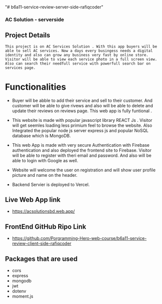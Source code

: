 "# b6a11-service-review-server-side-rafiqcoder"

### AC Solution - serverside

## Project Details

    This project is on AC Services Solution . With this app buyers will be able to sell AC services. Now a days every busingess needs a digital identity and also can grow any business very fast by online store. Visitor will be able to view each service photo in a full screen view. Also can search their needfull service with powerfull search bar on services page.

# Functionalities

- Buyer will be abble to add their service and sell to their customer. And customer will be able to give rivews and also will be able to delete and update their reviews on reviews page. This web app is fully funtional .

- This website is made with popular javascript library REACT Js . Visitor will get seemles loading less primium feel to browse the website. Also Integrated the popular node js server express js and popular NoSQL database which is MongoDB.

- This web App is made with very secure Authentication with Firebase authentication and also deployed the frontend site to Firebase. Visitor will be able to register with theri email and password. And also will be able to login with Google as well.

- Website will welcome the user on registration and will show user profile picture and name on the header.

- Backend Servier is deployed to Vercel.

## Live Web App link

- https://acsolutionsbd.web.app/

## FrontEnd GitHub Ripo Link

- https://github.com/Porgramming-Hero-web-course/b6a11-service-review-client-side-rafiqcoder

## Packages that are used

- cors
- express
- mongodb
- jwt
- dotenv
- moment.js


